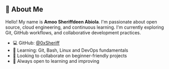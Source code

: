 ## 👋 About Me

Hello! My name is **Amoo Sheriffdeen Abiola**. I'm passionate about open source, cloud engineering, and continuous learning. I'm currently exploring Git, GitHub workflows, and collaborative development practices.

- 💻 GitHub: [@0xSheriff](https://github.com/0xSheriff)
- 🌱 Learning: Git, Bash, Linux and DevOps fundamentals
- 🤝 Looking to collaborate on beginner-friendly projects
- 🧠 Always open to learning and improving


